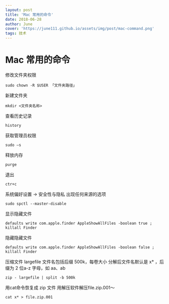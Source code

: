 ```yaml
---
layout: post
title: 'Mac 常用的命令'
date: 2018-06-28
author: June
cover: 'https://june111.github.io/assets/img/post/mac-command.png'
tags: 技术
---
```


# Mac 常用的命令

修改文件夹权限

	sudo chown -R $USER 「文件夹路径」

新建文件夹

	mkdir <文件夹名称>

查看历史记录

	history

获取管理员权限
	
	sudo –s 

释放内存

	purge 

退出

	ctr+c 

系统偏好设置 -> 安全性与隐私 出现任何来源的选项
	
	sudo spctl --master-disable 

显示隐藏文件
	
	defaults write com.apple.finder AppleShowAllFiles -boolean true ; killall Finder 

隐藏隐藏文件
	
	defaults write com.apple.finder AppleShowAllFiles -boolean false ; killall Finder 

压缩文件
largefile 文件名包括后缀
500k，每卷大小
分解后文件名默认是 x* ，后缀为 2 位a-z 字母，如 aa、ab

	zip - largefile | split -b 500k

用cat命令恢复成 zip 文件
用解压软件解压file.zip.001～
	
	cat x* > file.zip.001

